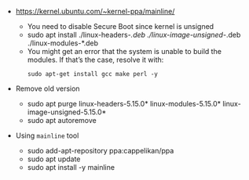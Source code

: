 - https://kernel.ubuntu.com/~kernel-ppa/mainline/
  - You need to disable Secure Boot since kernel is unsigned
  - sudo apt install ./linux-headers-*.deb ./linux-image-unsigned-*.deb ./linux-modules-*.deb
  - You might get an error that the system is unable to build the modules. If that’s the case, resolve it with:
    ```
    sudo apt-get install gcc make perl -y
    ```
    
- Remove old version
  - sudo apt purge linux-headers-5.15.0* linux-modules-5.15.0* linux-image-unsigned-5.15.0*
  - sudo apt autoremove

- Using `mainline` tool
  - sudo add-apt-repository ppa:cappelikan/ppa
  - sudo apt update
  - sudo apt install -y mainline